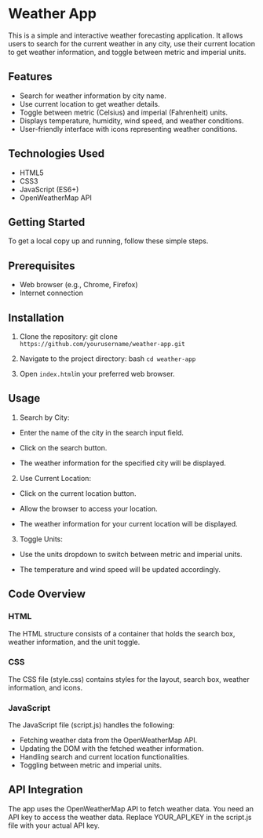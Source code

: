 # Weather App
This is a simple and interactive weather forecasting application. It allows users to search for the current weather in any city, use their current location to get weather information, and toggle between metric and imperial units.

## Features
 * Search for weather information by city name.
 * Use current location to get weather details.
 * Toggle between metric (Celsius) and imperial (Fahrenheit) units.
 *  Displays temperature, humidity, wind speed, and weather conditions.
 *  User-friendly interface with icons representing weather conditions.

## Technologies Used
 * HTML5
 * CSS3
 * JavaScript (ES6+)
 * OpenWeatherMap API

## Getting Started
To get a local copy up and running, follow these simple steps.

## Prerequisites
* Web browser (e.g., Chrome, Firefox)
* Internet connection

## Installation
 1. Clone the repository: git clone `https://github.com/yourusername/weather-app.git`

2. Navigate to the project directory:
bash
`cd weather-app`

3. Open `index.html`in your preferred web browser.

## Usage

1. Search by City:

* Enter the name of the city in the search input field.

* Click on the search button.

* The weather information for the specified city will be displayed.

2. Use Current Location:

* Click on the current location button.

* Allow the browser to access your location.

* The weather information for your current location will be displayed.

3. Toggle Units:

* Use the units dropdown to switch between metric and imperial units.

* The temperature and wind speed will be updated accordingly.

## Code Overview

### HTML
The HTML structure consists of a container that holds the search box, weather information, and the unit toggle.

### CSS
The CSS file (style.css) contains styles for the layout, search box, weather information, and icons.

### JavaScript
The JavaScript file (script.js) handles the following:

* Fetching weather data from the OpenWeatherMap API.
* Updating the DOM with the fetched weather information.
* Handling search and current location functionalities.
* Toggling between metric and imperial units.

## API Integration
The app uses the OpenWeatherMap API to fetch weather data. You need an API key to access the weather data. Replace YOUR_API_KEY in the script.js file with your actual API key.